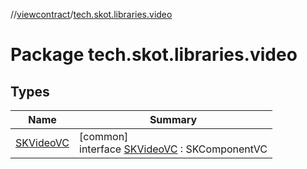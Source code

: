 //[viewcontract](../../index.md)/[tech.skot.libraries.video](index.md)

# Package tech.skot.libraries.video

## Types

| Name | Summary |
|---|---|
| [SKVideoVC](-s-k-video-v-c/index.md) | [common]<br>interface [SKVideoVC](-s-k-video-v-c/index.md) : SKComponentVC |

